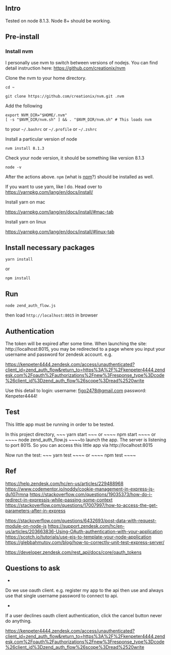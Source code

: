 ## Intro

Tested on node 8.1.3. Node 8+ should be working.

## Pre-install

### Install nvm
I personally use nvm to switch between versions of nodejs. You can find detail instruction here:  https://github.com/creationix/nvm

Clone the nvm to your home directory.
~~~~
cd ~
~~~~
~~~~
git clone https://github.com/creationix/nvm.git .nvm
~~~~

Add the following
~~~~
export NVM_DIR="$HOME/.nvm"
[ -s "$NVM_DIR/nvm.sh" ] && . "$NVM_DIR/nvm.sh" # This loads nvm
~~~~

to your ```~/.bashrc``` or ```~/.profile``` or ```~/.zshrc```


Install a particular version of node
~~~~
nvm install 8.1.3
~~~~

Check your node version, it should be something like version 8.1.3
~~~~
node -v
~~~~

After the actions above. ```npm``` (what is [npm](https://docs.npmjs.com/getting-started/what-is-npm)?) should be installed as well.

If you want to use yarn, like I do. Head over to https://yarnpkg.com/lang/en/docs/install/

Install yarn on mac

https://yarnpkg.com/lang/en/docs/install/#mac-tab

Install yarn on linux

https://yarnpkg.com/lang/en/docs/install/#linux-tab

## Install necessary packages
~~~~
yarn install
~~~~
or
~~~~
npm install
~~~~

## Run
~~~~
node zend_auth_flow.js
~~~~

then
load ```http://localhost:8015``` in browser



## Authentication

The token will be expired after some time. When launching the site: http://localhost:8015, you may
be redirected to a page where you input your username and password for zendesk account. e.g.

https://kenpeter4444.zendesk.com/access/unauthenticated?client_id=zend_auth_flow&return_to=https%3A%2F%2Fkenpeter4444.zendesk.com%2Foauth%2Fauthorizations%2Fnew%3Fresponse_type%3Dcode%26client_id%3Dzend_auth_flow%26scope%3Dread%2520write

Use this detail to login:
username: figo2478@gmail.com
password: Kenpeter4444!



## Test
This little app must be running in order to be tested.

In this project directory, ~~~ yarn start ~~~ or ~~~~ npm start ~~~~ or ~~~~ node zend_auth_flow.js ~~~~to launch the app. The server is listening to port 8015. So you can access this little app via http://localhost:8015


Now run the test: ~~~ yarn test ~~~~ or ~~~~ npm test ~~~~

## Ref
https://help.zendesk.com/hc/en-us/articles/229488968
https://www.codementor.io/noddy/cookie-management-in-express-js-du107rmna
https://stackoverflow.com/questions/19035373/how-do-i-redirect-in-expressjs-while-passing-some-context
https://stackoverflow.com/questions/17007997/how-to-access-the-get-parameters-after-in-express

https://stackoverflow.com/questions/6432693/post-data-with-request-module-on-node-js
https://support.zendesk.com/hc/en-us/articles/203663836-Using-OAuth-authentication-with-your-application
https://scotch.io/tutorials/use-ejs-to-template-your-node-application
https://glebbahmutov.com/blog/how-to-correctly-unit-test-express-server/

https://developer.zendesk.com/rest_api/docs/core/oauth_tokens


## Questions to ask

*
Do we use oauth client. e.g. register my app to the api then use and always use that single username password to connect to api.

*
If a user declines oauth client authentication, click the cancel button never do anything.

https://kenpeter4444.zendesk.com/access/unauthenticated?client_id=zend_auth_flow&return_to=https%3A%2F%2Fkenpeter4444.zendesk.com%2Foauth%2Fauthorizations%2Fnew%3Fresponse_type%3Dcode%26client_id%3Dzend_auth_flow%26scope%3Dread%2520write
